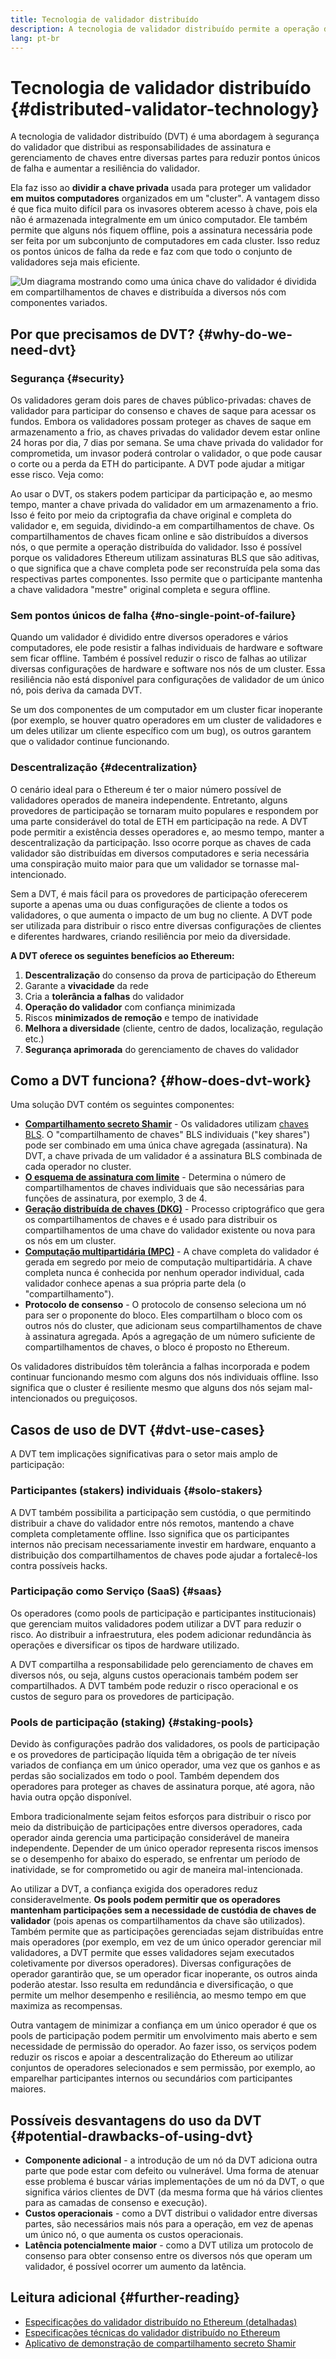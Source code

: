 ```yaml
---
title: Tecnologia de validador distribuído
description: A tecnologia de validador distribuído permite a operação distribuída de um validador Ethereum por diversas partes.
lang: pt-br
---
```


# Tecnologia de validador distribuído \{#distributed-validator-technology}

A tecnologia de validador distribuído (DVT) é uma abordagem à segurança do validador que distribui as responsabilidades de assinatura e gerenciamento de chaves entre diversas partes para reduzir pontos únicos de falha e aumentar a resiliência do validador.

Ela faz isso ao **dividir a chave privada** usada para proteger um validador **em muitos computadores** organizados em um "cluster". A vantagem disso é que fica muito difícil para os invasores obterem acesso à chave, pois ela não é armazenada integralmente em um único computador. Ele também permite que alguns nós fiquem offline, pois a assinatura necessária pode ser feita por um subconjunto de computadores em cada cluster. Isso reduz os pontos únicos de falha da rede e faz com que todo o conjunto de validadores seja mais eficiente.

![Um diagrama mostrando como uma única chave do validador é dividida em compartilhamentos de chaves e distribuída a diversos nós com componentes variados.](./dvt-cluster.png)

## Por que precisamos de DVT? \{#why-do-we-need-dvt}

### Segurança \{#security}

Os validadores geram dois pares de chaves público-privadas: chaves de validador para participar do consenso e chaves de saque para acessar os fundos. Embora os validadores possam proteger as chaves de saque em armazenamento a frio, as chaves privadas do validador devem estar online 24 horas por dia, 7 dias por semana. Se uma chave privada do validador for comprometida, um invasor poderá controlar o validador, o que pode causar o corte ou a perda da ETH do participante. A DVT pode ajudar a mitigar esse risco. Veja como:

Ao usar o DVT, os stakers podem participar da participação e, ao mesmo tempo, manter a chave privada do validador em um armazenamento a frio. Isso é feito por meio da criptografia da chave original e completa do validador e, em seguida, dividindo-a em compartilhamentos de chave. Os compartilhamentos de chaves ficam online e são distribuídos a diversos nós, o que permite a operação distribuída do validador. Isso é possível porque os validadores Ethereum utilizam assinaturas BLS que são aditivas, o que significa que a chave completa pode ser reconstruída pela soma das respectivas partes componentes. Isso permite que o participante mantenha a chave validadora "mestre" original completa e segura offline.

### Sem pontos únicos de falha \{#no-single-point-of-failure}

Quando um validador é dividido entre diversos operadores e vários computadores, ele pode resistir a falhas individuais de hardware e software sem ficar offline. Também é possível reduzir o risco de falhas ao utilizar diversas configurações de hardware e software nos nós de um cluster. Essa resiliência não está disponível para configurações de validador de um único nó, pois deriva da camada DVT.

Se um dos componentes de um computador em um cluster ficar inoperante (por exemplo, se houver quatro operadores em um cluster de validadores e um deles utilizar um cliente específico com um bug), os outros garantem que o validador continue funcionando.

### Descentralização \{#decentralization}

O cenário ideal para o Ethereum é ter o maior número possível de validadores operados de maneira independente. Entretanto, alguns provedores de participação se tornaram muito populares e respondem por uma parte considerável do total de ETH em participação na rede. A DVT pode permitir a existência desses operadores e, ao mesmo tempo, manter a descentralização da participação. Isso ocorre porque as chaves de cada validador são distribuídas em diversos computadores e seria necessária uma conspiração muito maior para que um validador se tornasse mal-intencionado.

Sem a DVT, é mais fácil para os provedores de participação oferecerem suporte a apenas uma ou duas configurações de cliente a todos os validadores, o que aumenta o impacto de um bug no cliente. A DVT pode ser utilizada para distribuir o risco entre diversas configurações de clientes e diferentes hardwares, criando resiliência por meio da diversidade.

**A DVT oferece os seguintes benefícios ao Ethereum:**

1. **Descentralização** do consenso da prova de participação do Ethereum
2. Garante a **vivacidade** da rede
3. Cria a **tolerância a falhas** do validador
4. **Operação do validador** com confiança minimizada
5. Riscos **minimizados de remoção** e tempo de inatividade
6. **Melhora a diversidade** (cliente, centro de dados, localização, regulação etc.)
7. **Segurança aprimorada** do gerenciamento de chaves do validador

## Como a DVT funciona? \{#how-does-dvt-work}

Uma solução DVT contém os seguintes componentes:

- **[Compartilhamento secreto Shamir](https://medium.com/@keylesstech/a-beginners-guide-to-shamir-s-secret-sharing-e864efbf3648)** - Os validadores utilizam [chaves BLS](https://en.wikipedia.org/wiki/BLS_digital_signature). O "compartilhamento de chaves" BLS individuais ("key shares") pode ser combinado em uma única chave agregada (assinatura). Na DVT, a chave privada de um validador é a assinatura BLS combinada de cada operador no cluster.
- **[O esquema de assinatura com limite](https://medium.com/nethermind-eth/threshold-signature-schemes-36f40bc42aca)** - Determina o número de compartilhamentos de chaves individuais que são necessárias para funções de assinatura, por exemplo, 3 de 4.
- **[Geração distribuída de chaves (DKG)](https://medium.com/toruslabs/what-distributed-key-generation-is-866adc79620)** - Processo criptográfico que gera os compartilhamentos de chaves e é usado para distribuir os compartilhamentos de uma chave do validador existente ou nova para os nós em um cluster.
- **[Computação multipartidária (MPC)](https://messari.io/report/applying-multiparty-computation-to-the-world-of-blockchains)** - A chave completa do validador é gerada em segredo por meio de computação multipartidária. A chave completa nunca é conhecida por nenhum operador individual, cada validador conhece apenas a sua própria parte dela (o "compartilhamento").
- **Protocolo de consenso** - O protocolo de consenso seleciona um nó para ser o proponente do bloco. Eles compartilham o bloco com os outros nós do cluster, que adicionam seus compartilhamentos de chave à assinatura agregada. Após a agregação de um número suficiente de compartilhamentos de chaves, o bloco é proposto no Ethereum.

Os validadores distribuídos têm tolerância a falhas incorporada e podem continuar funcionando mesmo com alguns dos nós individuais offline. Isso significa que o cluster é resiliente mesmo que alguns dos nós sejam mal-intencionados ou preguiçosos.

## Casos de uso de DVT \{#dvt-use-cases}

A DVT tem implicações significativas para o setor mais amplo de participação:

### Participantes (stakers) individuais \{#solo-stakers}

A DVT também possibilita a participação sem custódia, o que permitindo distribuir a chave do validador entre nós remotos, mantendo a chave completa completamente offline. Isso significa que os participantes internos não precisam necessariamente investir em hardware, enquanto a distribuição dos compartilhamentos de chaves pode ajudar a fortalecê-los contra possíveis hacks.

### Participação como Serviço (SaaS) \{#saas}

Os operadores (como pools de participação e participantes institucionais) que gerenciam muitos validadores podem utilizar a DVT para reduzir o risco. Ao distribuir a infraestrutura, eles podem adicionar redundância às operações e diversificar os tipos de hardware utilizado.

A DVT compartilha a responsabilidade pelo gerenciamento de chaves em diversos nós, ou seja, alguns custos operacionais também podem ser compartilhados. A DVT também pode reduzir o risco operacional e os custos de seguro para os provedores de participação.

### Pools de participação (staking) \{#staking-pools}

Devido às configurações padrão dos validadores, os pools de participação e os provedores de participação líquida têm a obrigação de ter níveis variados de confiança em um único operador, uma vez que os ganhos e as perdas são socializados em todo o pool. Também dependem dos operadores para proteger as chaves de assinatura porque, até agora, não havia outra opção disponível.

Embora tradicionalmente sejam feitos esforços para distribuir o risco por meio da distribuição de participações entre diversos operadores, cada operador ainda gerencia uma participação considerável de maneira independente. Depender de um único operador representa riscos imensos se o desempenho for abaixo do esperado, se enfrentar um período de inatividade, se for comprometido ou agir de maneira mal-intencionada.

Ao utilizar a DVT, a confiança exigida dos operadores reduz consideravelmente. **Os pools podem permitir que os operadores mantenham participações sem a necessidade de custódia de chaves de validador** (pois apenas os compartilhamentos da chave são utilizados). Também permite que as participações gerenciadas sejam distribuídas entre mais operadores (por exemplo, em vez de um único operador gerenciar mil validadores, a DVT permite que esses validadores sejam executados coletivamente por diversos operadores). Diversas configurações de operador garantirão que, se um operador ficar inoperante, os outros ainda poderão atestar. Isso resulta em redundância e diversificação, o que permite um melhor desempenho e resiliência, ao mesmo tempo em que maximiza as recompensas.

Outra vantagem de minimizar a confiança em um único operador é que os pools de participação podem permitir um envolvimento mais aberto e sem necessidade de permissão do operador. Ao fazer isso, os serviços podem reduzir os riscos e apoiar a descentralização do Ethereum ao utilizar conjuntos de operadores selecionados e sem permissão, por exemplo, ao emparelhar participantes internos ou secundários com participantes maiores.

## Possíveis desvantagens do uso da DVT \{#potential-drawbacks-of-using-dvt}

- **Componente adicional** - a introdução de um nó da DVT adiciona outra parte que pode estar com defeito ou vulnerável. Uma forma de atenuar esse problema é buscar várias implementações de um nó da DVT, o que significa vários clientes de DVT (da mesma forma que há vários clientes para as camadas de consenso e execução).
- **Custos operacionais** - como a DVT distribui o validador entre diversas partes, são necessários mais nós para a operação, em vez de apenas um único nó, o que aumenta os custos operacionais.
- **Latência potencialmente maior** - como a DVT utiliza um protocolo de consenso para obter consenso entre os diversos nós que operam um validador, é possível ocorrer um aumento da latência.

## Leitura adicional \{#further-reading}

- [Especificações do validador distribuído no Ethereum (detalhadas)](https://github.com/ethereum/distributed-validator-specs)
- [Especificações técnicas do validador distribuído no Ethereum](https://github.com/ethereum/distributed-validator-specs/tree/dev/src/dvspec)
- [Aplicativo de demonstração de compartilhamento secreto Shamir](https://iancoleman.io/shamir/)

